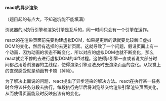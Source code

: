 #### react的异步渲染

（题目起的有点大，不知道坑能不能填满）

浏览器的js执行引擎和渲染引擎是互斥的，同一时间只会有一个引擎在运作。

react的在渲染页面前先要构建虚拟DOM，如果是更新的话就要比较新旧虚拟DOM的变化，然后有选择的去更新页面。这就导致了一个问题，假设页面上有一个动画，因为动画的状态不断变化，所以对应的虚拟DOM也就不断变化，那么react就会不停的去进行虚拟DOM的diff过程。这使得js引擎一直或者说大部分时间都占用着浏览器的主线程，使得渲染引擎没法及时去渲染页面的变化。从视觉上的直观感受就是动画有卡顿（掉帧）。

为了解决上面说的问题，react提出了异步渲染的解决方法。react在执行某一任务时会将该任务分段去执行，每段执行完毕后将浏览器交给渲染引擎渲染页面变化，从而使得页面能及时反映出该有的变化。